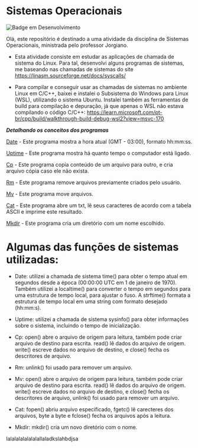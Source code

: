 
# Sistemas Operacionais 
![Badge em Desenvolvimento](http://img.shields.io/static/v1?label=STATUS&message=EM%20DESENVOLVIMENTO&color=GREEN&style=for-the-badge)


Olá, este repositório é destinado a uma atividade da disciplina de Sistemas Operacionais, ministrada pelo professor Jorgiano. 

- Esta atividade consiste em estudar as aplicações de chamada de sistema do Linux. Para tal, desenvolvi alguns programas de sistemas, me baseando nas chamadas de sistemas do site https://linasm.sourceforge.net/docs/syscalls/

- Para compilar e conseguir usar as chamadas de sistemas no ambiente Linux em C/C++, baixei e instalei o Subsistema do Windows para Linux (WSL), utilizando o sistema Ubuntu. Instalei também as ferramentas de build para compilação e depuração, já que apenas o WSL não estava compilando o código C/C++: https://learn.microsoft.com/pt-br/cpp/build/walkthrough-build-debug-wsl2?view=msvc-170         



***Detalhando os conceitos dos programas***   

[Date](https://github.com/Sara-Xavier/Sistemas_Operacionais/blob/main/Programas/Date.c) - Este programa mostra a hora atual (GMT - 03:00), formato hh:mm:ss.

[Uptime](https://github.com/Sara-Xavier/Sistemas_Operacionais/blob/main/Programas/Uptime.c) - Este programa mostra há quanto tempo o computador está ligado.

[Cp](https://github.com/Sara-Xavier/Sistemas_Operacionais/blob/main/Programas/Cp.c) - Este programa copia conteúdo de um arquivo para outro, e cria arquivo cópia caso ele não exista.

[Rm](https://github.com/Sara-Xavier/Sistemas_Operacionais/blob/main/Programas/Rm.c) - Este programa remove arquivos previamente criados pelo usuário.

[Mv](https://github.com/Sara-Xavier/Sistemas_Operacionais/blob/main/Programas/Mv.c) - Este programa move arquivos.

[Cat](https://github.com/Sara-Xavier/Sistemas_Operacionais/blob/main/Programas/Cat.c) - Este programa abre um txt, lê seus caracteres de acordo com a tabela ASCII e imprime este resultado.

[Mkdir](https://github.com/Sara-Xavier/Sistemas_Operacionais/blob/main/Programas/Mkdir.c) - Este programa cria um diretório com um nome escolhido.



# Algumas das funções de sistemas utilizadas:
- Date: utilizei a chamada de sistema time() para obter o tempo atual em segundos desde a época (00:00:00 UTC em 1 de janeiro de 1970). Também utilizei a localtime() para converter o tempo em segundos para uma estrutura de tempo local, para ajustar o fuso. A strftime() formata a estrutura de tempo local em uma string com formato desejado (hh:mm:s).

- Uptime: utilizei a chamada de sistema sysinfo() para obter informações sobre o sistema, incluindo o tempo de inicialização.

- Cp: open() abre o arquivo de origem para leitura, também pode criar arquivo de destino para escrita. read() lê dados do arquivo de origem. write() escreve dados no arquivo de destino, e close() fecha os descritores de arquivo. 

- Rm: unlink() foi usado para remover um arquivo.

- Mv: open() abre o arquivo de origem para leitura, também pode criar arquivo de destino para escrita. read() lê dados do arquivo de origem. write() escreve dados no arquivo de destino, e close() fecha os descritores de arquivo, unlink() foi usado para remover um arquivo.

- Cat: fopen() abriu arquivo especificado, fgetc() lê carecteres dos arquivos, byte a byte e fclose() fecha os arquivos após a leitura.

- Mkdir: mkdir() cria um novo diretório com o nome.

lalalalalalalalallaladkslahbdjsa